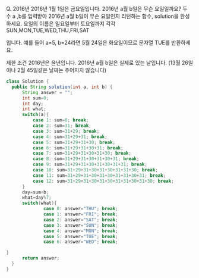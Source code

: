 Q. 2016년
2016년 1월 1일은 금요일입니다. 2016년 a월 b일은 무슨 요일일까요? 두 수 a ,b를 입력받아 2016년 a월 b일이 무슨 요일인지 리턴하는 함수, solution을 완성하세요. 요일의 이름은 일요일부터 토요일까지 각각 SUN,MON,TUE,WED,THU,FRI,SAT

입니다. 예를 들어 a=5, b=24라면 5월 24일은 화요일이므로 문자열 TUE를 반환하세요.

제한 조건
2016년은 윤년입니다.
2016년 a월 b일은 실제로 있는 날입니다. (13월 26일이나 2월 45일같은 날짜는 주어지지 않습니다)

```java
class Solution {
  public String solution(int a, int b) {
      String answer = "";
      int sum=0;
      int day;
      int what;
      switch(a){
          case 1: sum=0; break;
          case 2: sum=31; break;
          case 3: sum=31+29; break;
          case 4: sum=31+29+31; break;
          case 5: sum=31+29+31+30; break;
          case 6: sum=31+29+31+30+31; break;
          case 7: sum=31+29+31+30+31+30; break;
          case 8: sum=31+29+31+30+31+30+31; break;
          case 9: sum=31+29+31+30+31+30+31+31; break;
          case 10: sum=31+29+31+30+31+30+31+31+30; break;
          case 11: sum=31+29+31+30+31+30+31+31+30+31; break;
          case 12: sum=31+29+31+30+31+30+31+31+30+31+30; break;
      }
      day=sum+b;
      what=day%7;
      switch(what){
              case 0: answer="THU"; break;
              case 1: answer="FRI"; break;
              case 2: answer="SAT"; break;
              case 3: answer="SUN"; break;
              case 4: answer="MON"; break;
              case 5: answer="TUE"; break;
              case 6: answer="WED"; break;

}
      return answer;
  }
}
```
